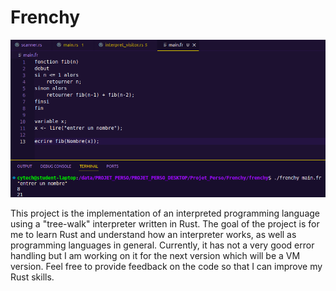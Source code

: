 # Frenchy

![img](./img.png)

This project is the implementation of an interpreted programming language using a "tree-walk" interpreter written in Rust.
The goal of the project is for me to learn Rust and understand how an interpreter works, as well as programming languages in general.
Currently, it has not a very good error handling but I am working on it for the next version which will be a VM version. Feel free to provide feedback on the code so that I can improve my Rust skills.
